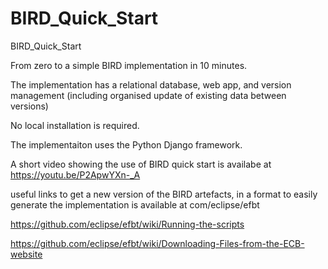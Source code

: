 # BIRD_Quick_Start
BIRD_Quick_Start


From zero to a simple BIRD implementation in 10 minutes.

The implementation has a relational database, web app, and version management (including organised update of existing data between versions)

No local installation is required.

The implementaiton uses the Python Django framework.

A short video showing the use of BIRD quick start is availabe at 
https://youtu.be/P2ApwYXn-_A

useful links to get a new version of the BIRD artefacts, in a format to easily generate the implementation is available at
com/eclipse/efbt

https://github.com/eclipse/efbt/wiki/Running-the-scripts

https://github.com/eclipse/efbt/wiki/Downloading-Files-from-the-ECB-website

